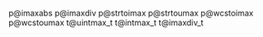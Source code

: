 p@imaxabs
p@imaxdiv
p@strtoimax
p@strtoumax
p@wcstoimax
p@wcstoumax
t@uintmax_t
t@intmax_t
t@imaxdiv_t